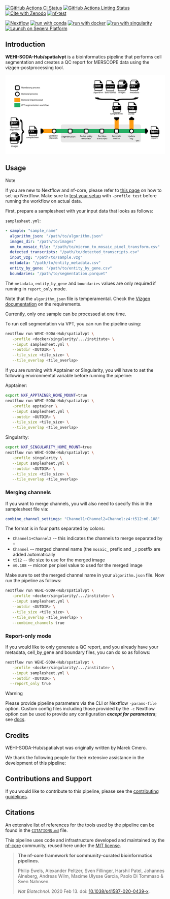 [![GitHub Actions CI Status](https://github.com/WEHI-SODA-Hub/spatialvpt/actions/workflows/ci.yml/badge.svg)](https://github.com/WEHI-SODA-Hub/spatialvpt/actions/workflows/ci.yml)
[![GitHub Actions Linting Status](https://github.com/WEHI-SODA-Hub/spatialvpt/actions/workflows/linting.yml/badge.svg)](https://github.com/WEHI-SODA-Hub/spatialvpt/actions/workflows/linting.yml)[![Cite with Zenodo](http://img.shields.io/badge/DOI-10.5281/zenodo.XXXXXXX-1073c8?labelColor=000000)](https://doi.org/10.5281/zenodo.XXXXXXX)
[![nf-test](https://img.shields.io/badge/unit_tests-nf--test-337ab7.svg)](https://www.nf-test.com)

[![Nextflow](https://img.shields.io/badge/nextflow%20DSL2-%E2%89%A524.04.0-23aa62.svg)](https://www.nextflow.io/)
[![run with conda](http://img.shields.io/badge/run%20with-conda-3EB049?labelColor=000000&logo=anaconda)](https://docs.conda.io/en/latest/)
[![run with docker](https://img.shields.io/badge/run%20with-docker-0db7ed?labelColor=000000&logo=docker)](https://www.docker.com/)
[![run with singularity](https://img.shields.io/badge/run%20with-singularity-1d355c.svg?labelColor=000000)](https://sylabs.io/docs/)
[![Launch on Seqera Platform](https://img.shields.io/badge/Launch%20%F0%9F%9A%80-Seqera%20Platform-%234256e7)](https://cloud.seqera.io/launch?pipeline=https://github.com/WEHI-SODA-Hub/spatialvpt)

## Introduction

**WEHI-SODA-Hub/spatialvpt** is a bioinformatics pipeline that performs cell segmentation and creates a QC report for MERSCOPE data using the vizgen-postprocessing tool.

<!-- TODO nf-core:
   Complete this sentence with a 2-3 sentence summary of what types of data the pipeline ingests, a brief overview of the
   major pipeline sections and the types of output it produces. You're giving an overview to someone new
   to nf-core here, in 15-20 seconds. For an example, see https://github.com/nf-core/rnaseq/blob/master/README.md#introduction
-->

<!-- TODO nf-core: Include a figure that guides the user through the major workflow steps. Many nf-core
     workflows use the "tube map" design for that. See https://nf-co.re/docs/contributing/design_guidelines#examples for examples.   -->
<!-- TODO nf-core: Fill in short bullet-pointed list of the default steps in the pipeline -->

![WEHI-SODA-Hub/spatialvpt workflow](docs/images/nf-core-spatialvpt_workflow.svg)

## Usage

> [!NOTE]
> If you are new to Nextflow and nf-core, please refer to [this page](https://nf-co.re/docs/usage/installation) on how to set-up Nextflow. Make sure to [test your setup](https://nf-co.re/docs/usage/introduction#how-to-run-a-pipeline) with `-profile test` before running the workflow on actual data.

First, prepare a samplesheet with your input data that looks as follows:

`samplesheet.yml`:

```yaml
- sample: "sample_name"
  algorithm_json: "/path/to/algorithm.json"
  images_dir: "/path/to/images"
  um_to_mosaic_file: "/path/to/micron_to_mosaic_pixel_transform.csv"
  detected_transcripts: "/path/to/detected_transcripts.csv"
  input_vzg: "/path/to/sample.vzg"
  metadata: "/path/to/entity_metadata.csv"
  entity_by_gene: "/path/to/entity_by_gene.csv"
  boundaries: "/path/to/segmentation.parquet"
```

The `metadata`, `entity_by_gene` and `boundaries` values are only required if running in `report_only` mode.

Note that the `algorithm_json` file is temperamental. Check the [Vizgen documentation](https://vizgen.github.io/vizgen-postprocessing/segmentation_options/json_file_format.html) on the requirements.

Currently, only one sample can be processed at one time.

To run cell segmentation via VPT, you can run the pipeline using:

```bash
nextflow run WEHI-SODA-Hub/spatialvpt \
   -profile <docker/singularity/.../institute> \
   --input samplesheet.yml \
   --outdir <OUTDIR> \
   --tile_size <tile_size> \
   --tile_overlap <tile_overlap>
```

If you are running with Apptainer or Singularity, you will have to set the following environmental variable before running the pipeline:

Apptainer:

```bash
export NXF_APPTAINER_HOME_MOUNT=true
nextflow run WEHI-SODA-Hub/spatialvpt \
   -profile apptainer \
   --input samplesheet.yml \
   --outdir <OUTDIR> \
   --tile_size <tile_size> \
   --tile_overlap <tile_overlap>
```

Singularity:

```bash
export NXF_SINGULARITY_HOME_MOUNT=true
nextflow run WEHI-SODA-Hub/spatialvpt \
   -profile singularity \
   --input samplesheet.yml \
   --outdir <OUTDIR> \
   --tile_size <tile_size> \
   --tile_overlap <tile_overlap>
```

### Merging channels

If you want to merge channels, you will also need to specify this in the samplesheet file via:

```yaml
combine_channel_settings: "Channel1+Channel2=Channel:z4:t512:m0.108"
```

The format is in four parts separated by colons:

- `Channel1+Channel2` -- this indicates the channels to merge separated by `+`
- `Channel` -- merged channel name (the `mosaic_` prefix and `_z` postfix are added automatically
- `t512` -- tile size to use for the merged image
- `m0.108` -- micron per pixel value to used for the merged image

Make sure to set the merged channel name in your `algorithm.json` file. Now run the pipeline as follows:

```bash
nextflow run WEHI-SODA-Hub/spatialvpt \
   -profile <docker/singularity/.../institute> \
   --input samplesheet.yml \
   --outdir <OUTDIR> \
   --tile_size <tile_size> \
   --tile_overlap <tile_overlap> \
   --combine_channels true
```

### Report-only mode

If you would like to only generate a QC report, and you already have your metadata, cell_by_gene and boundary files, you can do so as follows:

```bash
nextflow run WEHI-SODA-Hub/spatialvpt \
   -profile <docker/singularity/.../institute> \
   --input samplesheet.yml \
   --outdir <OUTDIR> \
  --report_only true
```

> [!WARNING]
> Please provide pipeline parameters via the CLI or Nextflow `-params-file` option. Custom config files including those provided by the `-c` Nextflow option can be used to provide any configuration _**except for parameters**_;
> see [docs](https://nf-co.re/usage/configuration#custom-configuration-files).

## Credits

WEHI-SODA-Hub/spatialvpt was originally written by Marek Cmero.

We thank the following people for their extensive assistance in the development of this pipeline:

<!-- TODO nf-core: If applicable, make list of people who have also contributed -->

## Contributions and Support

If you would like to contribute to this pipeline, please see the [contributing guidelines](.github/CONTRIBUTING.md).

## Citations

<!-- TODO nf-core: Add citation for pipeline after first release. Uncomment lines below and update Zenodo doi and badge at the top of this file. -->
<!-- If you use WEHI-SODA-Hub/spatialvpt for your analysis, please cite it using the following doi: [10.5281/zenodo.XXXXXX](https://doi.org/10.5281/zenodo.XXXXXX) -->

<!-- TODO nf-core: Add bibliography of tools and data used in your pipeline -->

An extensive list of references for the tools used by the pipeline can be found in the [`CITATIONS.md`](CITATIONS.md) file.

This pipeline uses code and infrastructure developed and maintained by the [nf-core](https://nf-co.re) community, reused here under the [MIT license](https://github.com/nf-core/tools/blob/master/LICENSE).

> **The nf-core framework for community-curated bioinformatics pipelines.**
>
> Philip Ewels, Alexander Peltzer, Sven Fillinger, Harshil Patel, Johannes Alneberg, Andreas Wilm, Maxime Ulysse Garcia, Paolo Di Tommaso & Sven Nahnsen.
>
> _Nat Biotechnol._ 2020 Feb 13. doi: [10.1038/s41587-020-0439-x](https://dx.doi.org/10.1038/s41587-020-0439-x).

